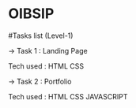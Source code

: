 # OIBSIP

#Tasks list  (Level-1)

-> Task 1 : Landing Page

   Tech used : HTML CSS

-> Task 2 : Portfolio

   Tech used : HTML CSS JAVASCRIPT 

